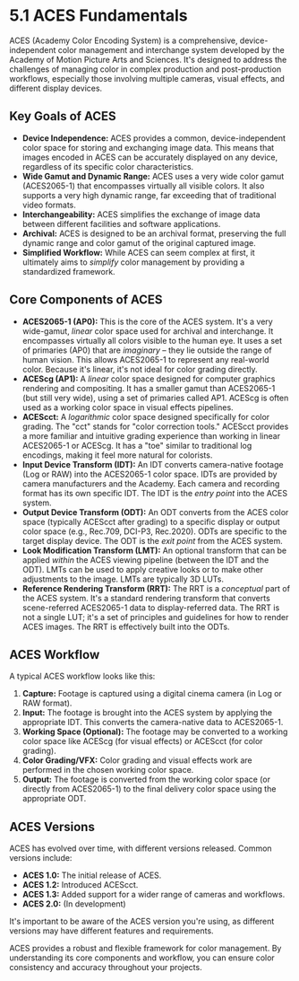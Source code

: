 # 5.1 ACES Fundamentals

ACES (Academy Color Encoding System) is a comprehensive, device-independent color management and interchange system developed by the Academy of Motion Picture Arts and Sciences. It's designed to address the challenges of managing color in complex production and post-production workflows, especially those involving multiple cameras, visual effects, and different display devices.

## Key Goals of ACES

*   **Device Independence:** ACES provides a common, device-independent color space for storing and exchanging image data. This means that images encoded in ACES can be accurately displayed on any device, regardless of its specific color characteristics.
*   **Wide Gamut and Dynamic Range:** ACES uses a very wide color gamut (ACES2065-1) that encompasses virtually all visible colors. It also supports a very high dynamic range, far exceeding that of traditional video formats.
*   **Interchangeability:** ACES simplifies the exchange of image data between different facilities and software applications.
*   **Archival:** ACES is designed to be an archival format, preserving the full dynamic range and color gamut of the original captured image.
*   **Simplified Workflow:** While ACES can seem complex at first, it ultimately aims to *simplify* color management by providing a standardized framework.

## Core Components of ACES

*   **ACES2065-1 (AP0):** This is the core of the ACES system. It's a very wide-gamut, *linear* color space used for archival and interchange.  It encompasses virtually all colors visible to the human eye.  It uses a set of primaries (AP0) that are *imaginary* – they lie outside the range of human vision. This allows ACES2065-1 to represent any real-world color. Because it's linear, it's not ideal for color grading directly.
*   **ACEScg (AP1):** A *linear* color space designed for computer graphics rendering and compositing. It has a smaller gamut than ACES2065-1 (but still very wide), using a set of primaries called AP1. ACEScg is often used as a working color space in visual effects pipelines.
*   **ACEScct:** A *logarithmic* color space designed specifically for color grading.  The "cct" stands for "color correction tools." ACEScct provides a more familiar and intuitive grading experience than working in linear ACES2065-1 or ACEScg. It has a "toe" similar to traditional log encodings, making it feel more natural for colorists.
*   **Input Device Transform (IDT):** An IDT converts camera-native footage (Log or RAW) into the ACES2065-1 color space. IDTs are provided by camera manufacturers and the Academy. Each camera and recording format has its own specific IDT. The IDT is the *entry point* into the ACES system.
*   **Output Device Transform (ODT):** An ODT converts from the ACES color space (typically ACEScct after grading) to a specific display or output color space (e.g., Rec.709, DCI-P3, Rec.2020). ODTs are specific to the target display device. The ODT is the *exit point* from the ACES system.
*   **Look Modification Transform (LMT):** An optional transform that can be applied *within* the ACES viewing pipeline (between the IDT and the ODT). LMTs can be used to apply creative looks or to make other adjustments to the image. LMTs are typically 3D LUTs.
* **Reference Rendering Transform (RRT):** The RRT is a *conceptual* part of the ACES system. It's a standard rendering transform that converts scene-referred ACES2065-1 data to display-referred data. The RRT is not a single LUT; it's a set of principles and guidelines for how to render ACES images. The RRT is effectively built into the ODTs.

## ACES Workflow

A typical ACES workflow looks like this:

1.  **Capture:** Footage is captured using a digital cinema camera (in Log or RAW format).
2.  **Input:** The footage is brought into the ACES system by applying the appropriate IDT. This converts the camera-native data to ACES2065-1.
3.  **Working Space (Optional):** The footage may be converted to a working color space like ACEScg (for visual effects) or ACEScct (for color grading).
4.  **Color Grading/VFX:** Color grading and visual effects work are performed in the chosen working color space.
5.  **Output:** The footage is converted from the working color space (or directly from ACES2065-1) to the final delivery color space using the appropriate ODT.

## ACES Versions

ACES has evolved over time, with different versions released. Common versions include:

*   **ACES 1.0:** The initial release of ACES.
*   **ACES 1.2:** Introduced ACEScct.
*   **ACES 1.3:** Added support for a wider range of cameras and workflows.
* **ACES 2.0:** (In development)

It's important to be aware of the ACES version you're using, as different versions may have different features and requirements.

ACES provides a robust and flexible framework for color management. By understanding its core components and workflow, you can ensure color consistency and accuracy throughout your projects.
